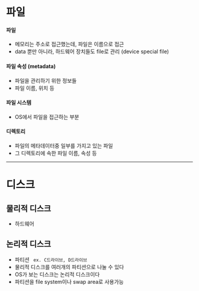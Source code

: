 # 파일
#### 파일
- 메모리는 주소로 접근했는데, 파일은 이름으로 접근
- data 뿐만 아니라, 하드웨어 장치들도 file로 관리 (device special file)
#### 파일 속성 (metadata)
- 파일을 관리하기 위한 정보들
- 파일 이름, 위치 등
#### 파일 시스템
- OS에서 파일을 접근하는 부분
#### 디렉토리
- 파일의 메타데이터중 일부를 가지고 있는 파일
- 그 디렉토리에 속한 파일 이름, 속성 등
---
# 디스크
## 물리적 디스크
- 하드웨어
## 논리적 디스크
- 파티션
``` ex. C드라이브, D드라이브```
- 물리적 디스크를 여러개의 파티션으로 나눌 수 있다
- OS가 보는 디스크는 논리적 디스크이다
- 파티션을 file system이나 swap area로 사용가능
